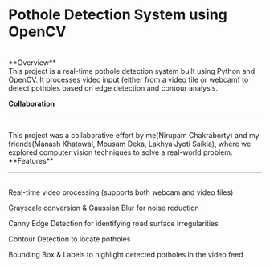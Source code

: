 <h1><b>Pothole Detection System using OpenCV</b></h1> <br>
**Overview**
<br>
This project is a real-time pothole detection system built using Python and OpenCV. It processes video input (either from a video file or webcam) to detect potholes based on edge detection and contour analysis.

**Collaboration**
<hr>
<br>
This project was a collaborative effort by me(Nirupam Chakraborty) and my friends(Manash Khatowal, Mousam Deka, Lakhya Jyoti Saikia), where we explored computer vision techniques to solve a real-world problem.

<br>
**Features**
<hr>
<br>
Real-time video processing (supports both webcam and video files)

Grayscale conversion & Gaussian Blur for noise reduction

Canny Edge Detection for identifying road surface irregularities

Contour Detection to locate potholes

Bounding Box & Labels to highlight detected potholes in the video feed
